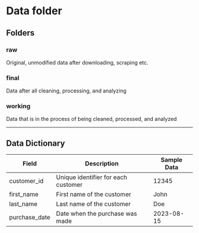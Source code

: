 # Data folder

## Folders

### raw

Original, unmodified data after downloading, scraping etc.

### final

Data after all cleaning, processing, and analyzing

### working

Data that is in the process of being cleaned, processed, and analyzed

---

## Data Dictionary

| Field         | Description                         | Sample Data |
| ------------- | ----------------------------------- | ----------- |
| customer_id   | Unique identifier for each customer | 12345       |
| first_name    | First name of the customer          | John        |
| last_name     | Last name of the customer           | Doe         |
| purchase_date | Date when the purchase was made     | 2023-08-15  |

